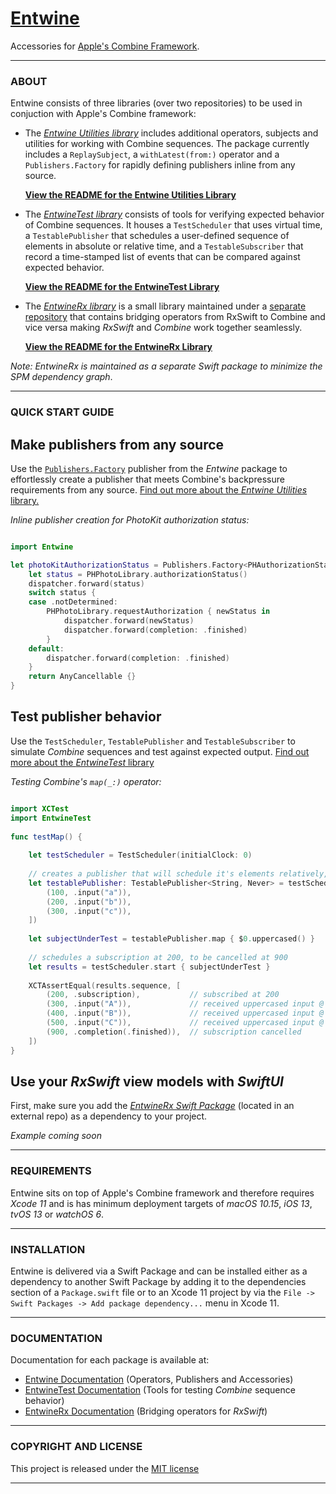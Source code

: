 

# [Entwine](https://github.com/tcldr/Entwine)

Accessories for [Apple's Combine Framework](https://developer.apple.com/documentation/combine).

---

### ABOUT
Entwine consists of three libraries (over two repositories) to be used in conjuction with Apple's Combine framework:
- The [_Entwine Utilities library_](https://github.com/tcldr/Entwine/blob/master/Assets/Entwine/README.md) includes additional operators, subjects and utilities for working with Combine sequences.
The package currently includes a `ReplaySubject`, a `withLatest(from:)` operator and a `Publishers.Factory` for rapidly defining publishers inline from any source.

    **[View the README for the Entwine Utilities Library](https://github.com/tcldr/Entwine/blob/master/Assets/Entwine/README.md)**
    
- The [_EntwineTest library_](https://github.com/tcldr/Entwine/blob/master/Assets/EntwineTest/README.md) consists of tools for verifying expected behavior of Combine sequences. It houses
a `TestScheduler` that uses virtual time, a `TestablePublisher` that schedules a user-defined sequence of
elements in absolute or relative time, and a `TestableSubscriber` that record a time-stamped list of events that can be compared against expected behavior.

    **[View the README for the EntwineTest Library](https://github.com/tcldr/Entwine/blob/master/Assets/EntwineTest/README.md)**

- The [_EntwineRx library_](https://github.com/tcldr/EntwineRx/blob/master/README.md) is a small library maintained under a [separate repository](https://github.com/tcldr/EntwineRx) that contains bridging operators from RxSwift to Combine and vice versa
making _RxSwift_ and _Combine_ work together seamlessly.

    **[View the README for the EntwineRx Library](https://github.com/tcldr/EntwineRx)**



_Note: EntwineRx is maintained as a separate Swift package to minimize the SPM dependency graph_.


---

### QUICK START GUIDE
## Make publishers from any source
Use the [`Publishers.Factory`](https://tcldr.github.io/Entwine/EntwineDocs/Extensions/Publishers/Factory.html) publisher from the _Entwine_ package to effortlessly create a publisher that
meets Combine's backpressure requirements from any source. [Find out more about the _Entwine Utilities_ library.](https://github.com/tcldr/Entwine/blob/master/Assets/Entwine/README.md)

_Inline publisher creation for PhotoKit authorization status:_
```swift

import Entwine

let photoKitAuthorizationStatus = Publishers.Factory<PHAuthorizationStatus, Never> { dispatcher in
    let status = PHPhotoLibrary.authorizationStatus()
    dispatcher.forward(status)
    switch status {
    case .notDetermined:
        PHPhotoLibrary.requestAuthorization { newStatus in
            dispatcher.forward(newStatus)
            dispatcher.forward(completion: .finished)
        }
    default:
        dispatcher.forward(completion: .finished)
    }
    return AnyCancellable {}
}
```
## Test publisher behavior
Use the `TestScheduler`, `TestablePublisher` and `TestableSubscriber` to simulate _Combine_ sequences and test against expected output. [Find out more about the _EntwineTest_ library](https://github.com/tcldr/Entwine/blob/master/Assets/Entwine/README.md)

_Testing Combine's `map(_:)` operator:_

```swift

import XCTest
import EntwineTest
    
func testMap() {
    
    let testScheduler = TestScheduler(initialClock: 0)
    
    // creates a publisher that will schedule it's elements relatively, at the point of subscription
    let testablePublisher: TestablePublisher<String, Never> = testScheduler.createRelativeTestablePublisher([
        (100, .input("a")),
        (200, .input("b")),
        (300, .input("c")),
    ])
    
    let subjectUnderTest = testablePublisher.map { $0.uppercased() }
    
    // schedules a subscription at 200, to be cancelled at 900
    let results = testScheduler.start { subjectUnderTest }
    
    XCTAssertEqual(results.sequence, [
        (200, .subscription),           // subscribed at 200
        (300, .input("A")),             // received uppercased input @ 100 + subscription time
        (400, .input("B")),             // received uppercased input @ 200 + subscription time
        (500, .input("C")),             // received uppercased input @ 300 + subscription time
        (900, .completion(.finished)),  // subscription cancelled
    ])
}
```

## Use your _RxSwift_ view models with _SwiftUI_
First, make sure you add the [_EntwineRx Swift Package_](https://github.com/tcldr/EntwineRx) (located in an external repo) as a dependency to your project.

_Example coming soon_

---

### REQUIREMENTS
Entwine sits on top of Apple's Combine framework and therefore requires _Xcode 11_ and is has minimum deployment targets of _macOS 10.15_, _iOS 13_, _tvOS 13_ or _watchOS 6_.

---

### INSTALLATION
Entwine is delivered via a Swift Package and can be installed either as a dependency to another Swift Package by adding it to the dependencies section of a `Package.swift`  file
or to an Xcode 11 project by via the `File -> Swift Packages -> Add package dependency...` menu in Xcode 11. 

---

### DOCUMENTATION
Documentation for each package is available at:
- [Entwine Documentation](https://tcldr.github.io/Entwine/EntwineDocs/) (Operators, Publishers and Accessories)
- [EntwineTest Documentation](https://tcldr.github.io/Entwine/EntwineTestDocs/) (Tools for testing _Combine_ sequence behavior)
- [EntwineRx Documentation](https://tcldr.github.io/Entwine/EntwineRxDocs/) (Bridging operators for _RxSwift_)

---

### COPYRIGHT AND LICENSE

This project is released under the [MIT license](https://github.com/tcldr/Entwine/blob/master/LICENSE)

---

